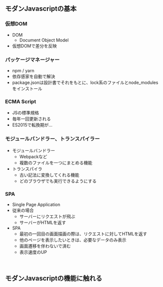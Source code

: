 ## モダンJavascriptの基本
### 仮想DOM
- DOM
  - Document Object Model
- 仮想DOMで差分を反映
### パッケージマネージャー
- npm / yarn
- 依存感家を自動で解決
- package.jsonは設計書でそれをもとに、lock系のファイルとnode_modulesをインストール
### ECMA Script
- JSの標準規格
- 毎年一回更新される
- ES2015で転換期が...
### モジュールバンドラー、トランスパイラー
- モジュールバンドラー
  - Webpackなど
  - 複数のファイルを一つにまとめる機能
- トランスパイラ
  - 古い記法に変換してくれる機能
  - どのブラウザでも実行できるようにする
### SPA
  - Single Page Application
  - 従来の場合
    - サーバーにリクエストが飛ぶ
    - サーバーがHTMLを返す
  - SPA
    - 最初の一回目の画面描画の際は、リクエストに対してHTMLを返す
    - 他のページを表示したいときは、必要なデータのみ表示
    - 画面遷移を伴わないで済む
    - 表示速度のUP
<br>

## モダンJavascriptの機能に触れる
